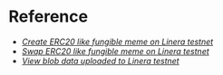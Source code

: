 # Reference

- [*Create ERC20 like fungible meme on Linera testnet*](https://testnet-conway.linerameme.fun)
- [*Swap ERC20 like fungible meme on Linera testnet*](https://testnet-conway.lineraswap.fun)
- [*View blob data uploaded to Linera testnet*](https://testnet-conway.blobgateway.com)
